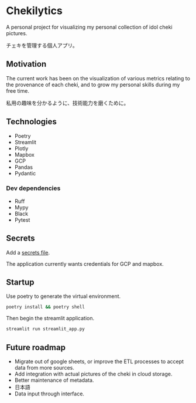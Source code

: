 # Chekilytics

A personal project for visualizing my personal collection of idol cheki pictures.

チェキを管理する個人アプリ。

## Motivation

The current work has been on the visualization of various metrics relating to the provenance of each cheki, and to grow my personal skills during my free time.

私用の趣味を分かるように、技術能力を磨くために。

## Technologies

* Poetry
* Streamlit
* Plotly
* Mapbox
* GCP
* Pandas
* Pydantic

### Dev dependencies

* Ruff
* Mypy
* Black
* Pytest

## Secrets

Add a [secrets file](https://docs.streamlit.io/library/advanced-features/secrets-management).

The application currently wants credentials for GCP and mapbox.

## Startup

Use poetry to generate the virtual environment.

```bash
poetry install && poetry shell
```

Then begin the streamlit application.

```bash
streamlit run streamlit_app.py
```

## Future roadmap

* Migrate out of google sheets, or improve the ETL processes to accept data from more sources.
* Add integration with actual pictures of the cheki in cloud storage.
* Better maintenance of metadata.
* 日本語
* Data input through interface.
